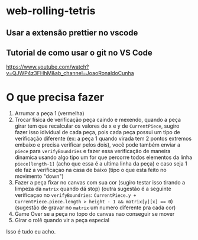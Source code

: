 ﻿# web-rolling-tetris

## Usar a extensão prettier no vscode


## Tutorial de como usar o git no VS Code
https://www.youtube.com/watch?v=QJWP4z3FHhM&ab_channel=JoaoRonaldoCunha

# O que precisa fazer

1. Arrumar a peça 1 (vermelha)
2. Trocar física de verificação peça caindo e mexendo, quando a peça girar tem que recalcular os valores de x e y de `CurrentPiece`, sugiro fazer isso idividual de cada peça, pois cada peça possui um tipo de verificação diferente (ex: a peça 1 quando virada tem 2 pontos extremos embaixo e precisa verificar pelos dois), você pode também enviar a `piece` para `verifyBoundries` e fazer essa verificação de maneira dinamica usando algo tipo um for que percorre todos elementos da linha `piece[length-1]` (acho que essa é a ultima linha da peça) e caso seja 1 ele faz a verificaçao na casa de baixo (tipo o que esta feito no movimento "down")
3. Fazer a peça fixar no canvas com sua cor (sugiro testar isso tirando a limpeza da `matrix` quando dá stop) (outra sugestão é a seguinte verificaçao no `verifyBoundries`: `CurrentPiece.y + CurrentPiece.piece.length > height - 1 && matrix[y][x] == 0`) (sugestão de gravar no `matrix` um numero diferente pra cada cor)
4. Game Over se a peça no topo do canvas nao conseguir se mover
5. Girar o rolê quando vir a peça especial

Isso é tudo eu acho.
